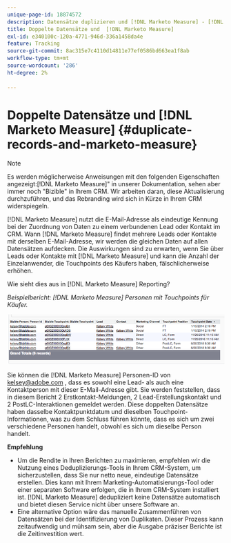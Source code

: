 ```yaml
---
unique-page-id: 18874572
description: Datensätze duplizieren und [!DNL Marketo Measure] - [!DNL Marketo Measure] - Produktdokumentation
title: Doppelte Datensätze und  [!DNL Marketo Measure]
exl-id: e340100c-120a-4771-946d-336a1458da4e
feature: Tracking
source-git-commit: 8ac315e7c4110d14811e77ef0586bd663ea1f8ab
workflow-type: tm+mt
source-wordcount: '286'
ht-degree: 2%

---
```


# Doppelte Datensätze und [!DNL Marketo Measure] {#duplicate-records-and-marketo-measure}

>[!NOTE]
>
>Es werden möglicherweise Anweisungen mit den folgenden Eigenschaften angezeigt:[!DNL Marketo Measure]&quot; in unserer Dokumentation, sehen aber immer noch &quot;Bizible&quot; in Ihrem CRM. Wir arbeiten daran, diese Aktualisierung durchzuführen, und das Rebranding wird sich in Kürze in Ihrem CRM widerspiegeln.

[!DNL Marketo Measure] nutzt die E-Mail-Adresse als eindeutige Kennung bei der Zuordnung von Daten zu einem verbundenen Lead oder Kontakt im CRM. Wann [!DNL Marketo Measure] findet mehrere Leads oder Kontakte mit derselben E-Mail-Adresse, wir werden die gleichen Daten auf allen Datensätzen aufdecken. Die Auswirkungen sind zu erwarten, wenn Sie über Leads oder Kontakte mit [!DNL Marketo Measure] und kann die Anzahl der Einzelanwender, die Touchpoints des Käufers haben, fälschlicherweise erhöhen.

Wie sieht dies aus in [!DNL Marketo Measure] Reporting?

_Beispielbericht: [!DNL Marketo Measure] Personen mit Touchpoints für Käufer._

![](assets/1-1.png)

Sie können die [!DNL Marketo Measure] Personen-ID von kelsey@adobe.com , dass es sowohl eine Lead- als auch eine Kontaktperson mit dieser E-Mail-Adresse gibt. Sie werden feststellen, dass in diesem Bericht 2 Erstkontakt-Meldungen, 2 Lead-Erstellungskontakt und 2 PostLC-Interaktionen gemeldet werden. Diese doppelten Datensätze haben dasselbe Kontaktpunktdatum und dieselben Touchpoint-Informationen, was zu dem Schluss führen könnte, dass es sich um zwei verschiedene Personen handelt, obwohl es sich um dieselbe Person handelt.

**Empfehlung**

* Um die Rendite in Ihren Berichten zu maximieren, empfehlen wir die Nutzung eines Deduplizierungs-Tools in Ihrem CRM-System, um sicherzustellen, dass Sie nur netto neue, eindeutige Datensätze erstellen. Dies kann mit Ihrem Marketing-Automatisierungs-Tool oder einer separaten Software erfolgen, die in Ihrem CRM-System installiert ist. [!DNL Marketo Measure] dedupliziert keine Datensätze automatisch und bietet diesen Service nicht über unsere Software an.
* Eine alternative Option wäre das manuelle Zusammenführen von Datensätzen bei der Identifizierung von Duplikaten. Dieser Prozess kann zeitaufwendig und mühsam sein, aber die Ausgabe präziser Berichte ist die Zeitinvestition wert.
